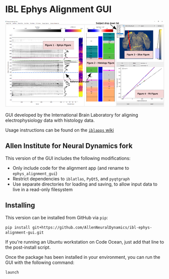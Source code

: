 # IBL Ephys Alignment GUI

![GUI Screenshot](src/ephys_alignment_gui/ephys_atlas_image.png)

GUI developed by the International Brain Laboratory for aligning electrophysiology data with histology data. 

Usage instructions can be found on the [`iblapps` wiki](https://github.com/int-brain-lab/iblapps/wiki)


## Allen Institute for Neural Dynamics fork

This version of the GUI includes the following modifications:
- Only include code for the alignment app (and rename to `ephys_alignment_gui`)
- Restrict dependencies to `iblatlas`, `PyQt5`, and `pyqtgraph`
- Use separate directories for loading and saving, to allow input data to live in a read-only filesystem


## Installing

This version can be installed from GitHub via `pip`:

```
pip install git+https://github.com/AllenNeuralDynamics/ibl-ephys-alignment-gui.git
```

If you're running an Ubuntu workstation on Code Ocean, just add that line to the post-install script.

Once the package has been installed in your environment, you can run the GUI with the following command:

```
launch
```

